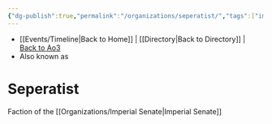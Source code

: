 ```yaml
---
{"dg-publish":true,"permalink":"/organizations/seperatist/","tags":["imperialsenate","unfinished","faction"],"noteIcon":"saber1"}
---
```


- [[Events/Timeline\|Back to Home]] | [[Directory\|Back to Directory]] | [Back to Ao3](https://archiveofourown.org/works/19334440/chapters/45992584)
- Also known as

# Seperatist
Faction of the [[Organizations/Imperial Senate\|Imperial Senate]]
